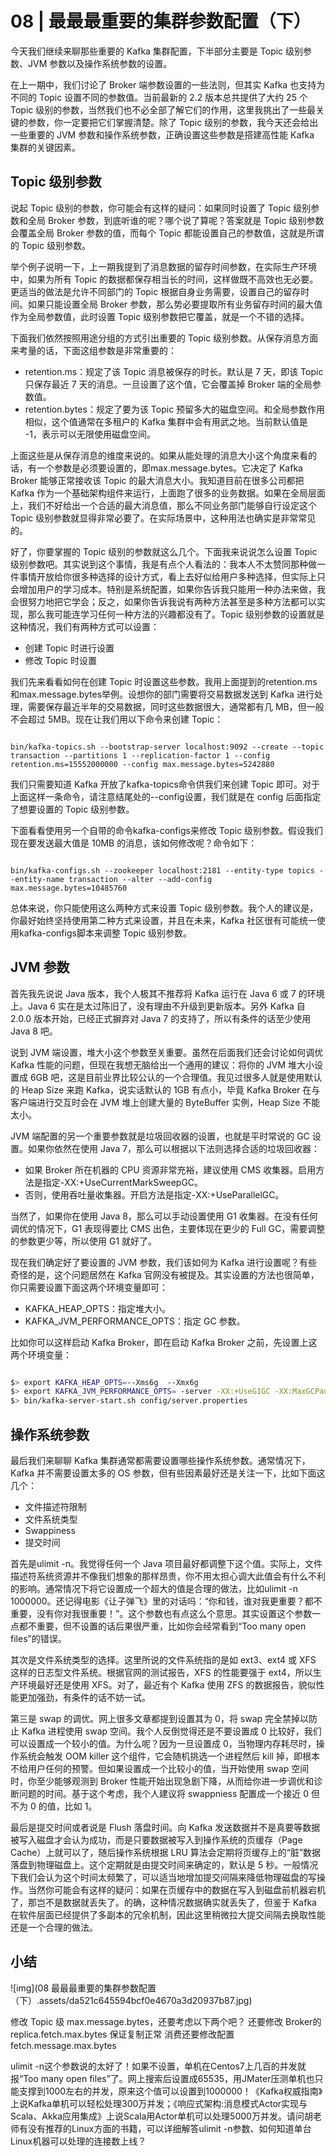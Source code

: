 # 08 | 最最最重要的集群参数配置（下）

今天我们继续来聊那些重要的 Kafka 集群配置，下半部分主要是 Topic 级别参数、JVM 参数以及操作系统参数的设置。

在上一期中，我们讨论了 Broker 端参数设置的一些法则，但其实 Kafka 也支持为不同的 Topic 设置不同的参数值。当前最新的 2.2 版本总共提供了大约 25 个 Topic 级别的参数，当然我们也不必全部了解它们的作用，这里我挑出了一些最关键的参数，你一定要把它们掌握清楚。除了 Topic 级别的参数，我今天还会给出一些重要的 JVM 参数和操作系统参数，正确设置这些参数是搭建高性能 Kafka 集群的关键因素。

## Topic 级别参数

说起 Topic 级别的参数，你可能会有这样的疑问：如果同时设置了 Topic 级别参数和全局 Broker 参数，到底听谁的呢？哪个说了算呢？答案就是 Topic 级别参数会覆盖全局 Broker 参数的值，而每个 Topic 都能设置自己的参数值，这就是所谓的 Topic 级别参数。

举个例子说明一下，上一期我提到了消息数据的留存时间参数，在实际生产环境中，如果为所有 Topic 的数据都保存相当长的时间，这样做既不高效也无必要。更适当的做法是允许不同部门的 Topic 根据自身业务需要，设置自己的留存时间。如果只能设置全局 Broker 参数，那么势必要提取所有业务留存时间的最大值作为全局参数值，此时设置 Topic 级别参数把它覆盖，就是一个不错的选择。

下面我们依然按照用途分组的方式引出重要的 Topic 级别参数。从保存消息方面来考量的话，下面这组参数是非常重要的：

+ retention.ms：规定了该 Topic 消息被保存的时长。默认是 7 天，即该 Topic 只保存最近 7 天的消息。一旦设置了这个值，它会覆盖掉 Broker 端的全局参数值。
+ retention.bytes：规定了要为该 Topic 预留多大的磁盘空间。和全局参数作用相似，这个值通常在多租户的 Kafka 集群中会有用武之地。当前默认值是 -1，表示可以无限使用磁盘空间。

上面这些是从保存消息的维度来说的。如果从能处理的消息大小这个角度来看的话，有一个参数是必须要设置的，即max.message.bytes。它决定了 Kafka Broker 能够正常接收该 Topic 的最大消息大小。我知道目前在很多公司都把 Kafka 作为一个基础架构组件来运行，上面跑了很多的业务数据。如果在全局层面上，我们不好给出一个合适的最大消息值，那么不同业务部门能够自行设定这个 Topic 级别参数就显得非常必要了。在实际场景中，这种用法也确实是非常常见的。

好了，你要掌握的 Topic 级别的参数就这么几个。下面我来说说怎么设置 Topic 级别参数吧。其实说到这个事情，我是有点个人看法的：我本人不太赞同那种做一件事情开放给你很多种选择的设计方式，看上去好似给用户多种选择，但实际上只会增加用户的学习成本。特别是系统配置，如果你告诉我只能用一种办法来做，我会很努力地把它学会；反之，如果你告诉我说有两种方法甚至是多种方法都可以实现，那么我可能连学习任何一种方法的兴趣都没有了。Topic 级别参数的设置就是这种情况，我们有两种方式可以设置：

+ 创建 Topic 时进行设置
+ 修改 Topic 时设置

我们先来看看如何在创建 Topic 时设置这些参数。我用上面提到的retention.ms和max.message.bytes举例。设想你的部门需要将交易数据发送到 Kafka 进行处理，需要保存最近半年的交易数据，同时这些数据很大，通常都有几 MB，但一般不会超过 5MB。现在让我们用以下命令来创建 Topic：

```shell

bin/kafka-topics.sh --bootstrap-server localhost:9092 --create --topic transaction --partitions 1 --replication-factor 1 --config retention.ms=15552000000 --config max.message.bytes=5242880
```

我们只需要知道 Kafka 开放了kafka-topics命令供我们来创建 Topic 即可。对于上面这样一条命令，请注意结尾处的--config设置，我们就是在 config 后面指定了想要设置的 Topic 级别参数。

下面看看使用另一个自带的命令kafka-configs来修改 Topic 级别参数。假设我们现在要发送最大值是 10MB 的消息，该如何修改呢？命令如下：

```shell

bin/kafka-configs.sh --zookeeper localhost:2181 --entity-type topics --entity-name transaction --alter --add-config max.message.bytes=10485760
```

总体来说，你只能使用这么两种方式来设置 Topic 级别参数。我个人的建议是，你最好始终坚持使用第二种方式来设置，并且在未来，Kafka 社区很有可能统一使用kafka-configs脚本来调整 Topic 级别参数。

## JVM 参数

首先我先说说 Java 版本，我个人极其不推荐将 Kafka 运行在 Java 6 或 7 的环境上。Java 6 实在是太过陈旧了，没有理由不升级到更新版本。另外 Kafka 自 2.0.0 版本开始，已经正式摒弃对 Java 7 的支持了，所以有条件的话至少使用 Java 8 吧。

说到 JVM 端设置，堆大小这个参数至关重要。虽然在后面我们还会讨论如何调优 Kafka 性能的问题，但现在我想无脑给出一个通用的建议：将你的 JVM 堆大小设置成 6GB 吧，这是目前业界比较公认的一个合理值。我见过很多人就是使用默认的 Heap Size 来跑 Kafka，说实话默认的 1GB 有点小，毕竟 Kafka Broker 在与客户端进行交互时会在 JVM 堆上创建大量的 ByteBuffer 实例，Heap Size 不能太小。

JVM 端配置的另一个重要参数就是垃圾回收器的设置，也就是平时常说的 GC 设置。如果你依然在使用 Java 7，那么可以根据以下法则选择合适的垃圾回收器：

+ 如果 Broker 所在机器的 CPU 资源非常充裕，建议使用 CMS 收集器。启用方法是指定-XX:+UseCurrentMarkSweepGC。
+ 否则，使用吞吐量收集器。开启方法是指定-XX:+UseParallelGC。

当然了，如果你在使用 Java 8，那么可以手动设置使用 G1 收集器。在没有任何调优的情况下，G1 表现得要比 CMS 出色，主要体现在更少的 Full GC，需要调整的参数更少等，所以使用 G1 就好了。

现在我们确定好了要设置的 JVM 参数，我们该如何为 Kafka 进行设置呢？有些奇怪的是，这个问题居然在 Kafka 官网没有被提及。其实设置的方法也很简单，你只需要设置下面这两个环境变量即可：

+ KAFKA_HEAP_OPTS：指定堆大小。
+ KAFKA_JVM_PERFORMANCE_OPTS：指定 GC 参数。

比如你可以这样启动 Kafka Broker，即在启动 Kafka Broker 之前，先设置上这两个环境变量：

```sh

$> export KAFKA_HEAP_OPTS=--Xms6g  --Xmx6g
$> export KAFKA_JVM_PERFORMANCE_OPTS= -server -XX:+UseG1GC -XX:MaxGCPauseMillis=20 -XX:InitiatingHeapOccupancyPercent=35 -XX:+ExplicitGCInvokesConcurrent -Djava.awt.headless=true
$> bin/kafka-server-start.sh config/server.properties
```

## 操作系统参数

最后我们来聊聊 Kafka 集群通常都需要设置哪些操作系统参数。通常情况下，Kafka 并不需要设置太多的 OS 参数，但有些因素最好还是关注一下，比如下面这几个：

+ 文件描述符限制
+ 文件系统类型
+ Swappiness
+ 提交时间

首先是ulimit -n。我觉得任何一个 Java 项目最好都调整下这个值。实际上，文件描述符系统资源并不像我们想象的那样昂贵，你不用太担心调大此值会有什么不利的影响。通常情况下将它设置成一个超大的值是合理的做法，比如ulimit -n 1000000。还记得电影《让子弹飞》里的对话吗：“你和钱，谁对我更重要？都不重要，没有你对我很重要！”。这个参数也有点这么个意思。其实设置这个参数一点都不重要，但不设置的话后果很严重，比如你会经常看到“Too many open files”的错误。

其次是文件系统类型的选择。这里所说的文件系统指的是如 ext3、ext4 或 XFS 这样的日志型文件系统。根据官网的测试报告，XFS 的性能要强于 ext4，所以生产环境最好还是使用 XFS。对了，最近有个 Kafka 使用 ZFS 的数据报告，貌似性能更加强劲，有条件的话不妨一试。

第三是 swap 的调优。网上很多文章都提到设置其为 0，将 swap 完全禁掉以防止 Kafka 进程使用 swap 空间。我个人反倒觉得还是不要设置成 0 比较好，我们可以设置成一个较小的值。为什么呢？因为一旦设置成 0，当物理内存耗尽时，操作系统会触发 OOM killer 这个组件，它会随机挑选一个进程然后 kill 掉，即根本不给用户任何的预警。但如果设置成一个比较小的值，当开始使用 swap 空间时，你至少能够观测到 Broker 性能开始出现急剧下降，从而给你进一步调优和诊断问题的时间。基于这个考虑，我个人建议将 swappniess 配置成一个接近 0 但不为 0 的值，比如 1。

最后是提交时间或者说是 Flush 落盘时间。向 Kafka 发送数据并不是真要等数据被写入磁盘才会认为成功，而是只要数据被写入到操作系统的页缓存（Page Cache）上就可以了，随后操作系统根据 LRU 算法会定期将页缓存上的“脏”数据落盘到物理磁盘上。这个定期就是由提交时间来确定的，默认是 5 秒。一般情况下我们会认为这个时间太频繁了，可以适当地增加提交间隔来降低物理磁盘的写操作。当然你可能会有这样的疑问：如果在页缓存中的数据在写入到磁盘前机器宕机了，那岂不是数据就丢失了。的确，这种情况数据确实就丢失了，但鉴于 Kafka 在软件层面已经提供了多副本的冗余机制，因此这里稍微拉大提交间隔去换取性能还是一个合理的做法。

## 小结

![img](08  最最最重要的集群参数配置（下）.assets/da521c645594bcf0e4670a3d20937b87.jpg)



修改 Topic 级 max.message.bytes，还要考虑以下两个吧？
还要修改 Broker的 replica.fetch.max.bytes 保证复制正常
消费还要修改配置 fetch.message.max.bytes



ulimit -n这个参数说的太好了！如果不设置，单机在Centos7上几百的并发就报“Too many open files”了。网上搜索后设置成65535，用JMater压测单机也只能支撑到1000左右的并发，原来这个值可以设置到1000000！《Kafka权威指南》上说Kafka单机可以轻松处理300万并发；《响应式架构:消息模式Actor实现与Scala、Akka应用集成》上说Scala用Actor单机可以处理5000万并发。请问胡老师有没有推荐的Linux方面的书籍，可以详细解答ulimit -n参数、如何知道单台Linux机器可以处理的连接数上线？



